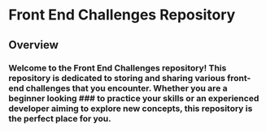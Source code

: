 # Front End Challenges Repository

## Overview
### Welcome to the Front End Challenges repository! This repository is dedicated to storing and sharing various front-end challenges that you encounter. Whether you are a beginner looking ### to practice your skills or an experienced developer aiming to explore new concepts, this repository is the perfect place for you.

